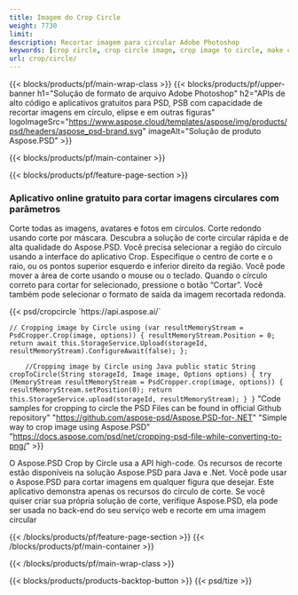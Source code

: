 ```yaml
---
title: Imagem do Crop Circle
weight: 7730
limit: 
description: Recortar imagem para circular Adobe Photoshop
keywords: [crop circle, crop circle image, crop image to circle, make circle photo]
url: crop/circle/
---
```

{{< blocks/products/pf/main-wrap-class >}}
{{< blocks/products/pf/upper-banner h1="Solução de formato de arquivo Adobe Photoshop" h2="APIs de alto código e aplicativos gratuitos para PSD, PSB com capacidade de recortar imagens em círculo, elipse e em outras figuras" logoImageSrc="https://www.aspose.cloud/templates/aspose/img/products/psd/headers/aspose_psd-brand.svg" imageAlt="Solução de produto Aspose.PSD" >}}

{{< blocks/products/pf/main-container >}}

{{< blocks/products/pf/feature-page-section >}}
<h3 class="headingpdleft">Aplicativo online gratuito para cortar imagens circulares com parâmetros</h3>
<p>Corte todas as imagens, avatares e fotos em círculos. Corte redondo usando corte por máscara. Descubra a solução de corte circular rápida e de alta qualidade do Aspose.PSD. Você precisa selecionar a região do círculo usando a interface do aplicativo Crop. Especifique o centro de corte e o raio, ou os pontos superior esquerdo e inferior direito da região. Você pode mover a área de corte usando o mouse ou o teclado. Quando o círculo correto para cortar for selecionado, pressione o botão “Cortar”. Você também pode selecionar o formato de saída da imagem recortada redonda.</p>
{{< psd/cropcircle `https://api.aspose.ai/` 

`// Cropping image by Circle
using (var resultMemoryStream = PsdCropper.Crop(image, options))
{
	resultMemoryStream.Position = 0;
	return await this.StorageService.Upload(storageId, resultMemoryStream).ConfigureAwait(false);
};` 
     
`    //Cropping image by Circle using Java
	public static String cropToCircle(String storageId, Image image, Options options) {
        try (MemoryStream resultMemoryStream = PsdCropper.crop(image, options)) {
            resultMemoryStream.setPosition(0);
            return this.StorageService.upload(storageId, resultMemoryStream);
        }
    }` 
"Code samples for cropping to circle the PSD Files can be found in official Github repository"  "https://github.com/aspose-psd/Aspose.PSD-for-.NET" 
"Simple way to crop image using Aspose.PSD" "https://docs.aspose.com/psd/net/cropping-psd-file-while-converting-to-png/" >}}
<p>O Aspose.PSD Crop by Circle usa a API high-code. Os recursos de recorte estão disponíveis na solução Aspose.PSD para Java e .Net. Você pode usar o Aspose.PSD para cortar imagens em qualquer figura que desejar. Este aplicativo demonstra apenas os recursos do círculo de corte. Se você quiser criar sua própria solução de corte, verifique Aspose.PSD, ela pode ser usada no back-end do seu serviço web e recorte em uma imagem circular</p>
<!--<ul>
<li><a href="psb">PSB Circle Crop</a></li>
<li><a href="ellipse">Ellipse crop App</a></li>
</ul>-->
{{< /blocks/products/pf/feature-page-section >}}
{{< /blocks/products/pf/main-container >}}


{{< /blocks/products/pf/main-wrap-class >}}

{{< blocks/products/products-backtop-button >}}
{{< psd/tize >}}
